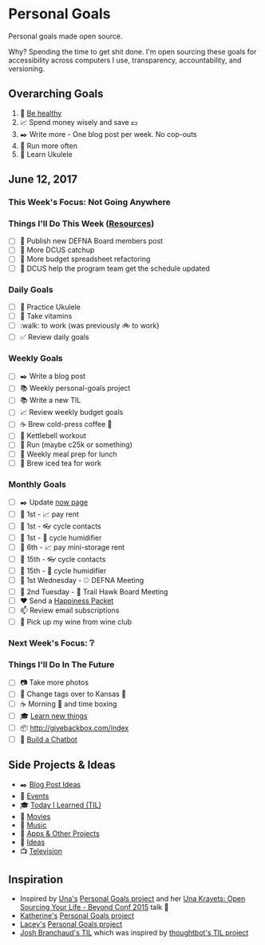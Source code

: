 # Personal Goals

Personal goals made open source.

Why? Spending the time to get shit done. I'm open sourcing these goals for accessibility across computers I use, transparency, accountability, and versioning.

## Overarching Goals

1. :muscle: [Be healthy](goals/health.md)
1. :chart_with_upwards_trend: Spend money wisely and save :dollar:
1. :black_nib: Write more - One blog post per week. No cop-outs
1. :running: Run more often
1. :guitar: Learn Ukulele

## June 12, 2017

### This Week's Focus: Not Going Anywhere

### Things I'll Do This Week ([Resources](resources.md))

- [ ] :calendar: Publish new DEFNA Board members post
- [ ] :evergreen_tree: More DCUS catchup
- [ ] :evergreen_tree: More budget spreadsheet refactoring
- [ ] :evergreen_tree: DCUS help the program team get the schedule updated

### Daily Goals

- [ ] :guitar: Practice Ukulele
- [ ] :muscle: Take vitamins
- [ ] :walk: to work (was previously :bike: to work)
- [ ] :white_check_mark: Review daily goals

### Weekly Goals

- [ ] :black_nib: Write a blog post
- [ ] :books: Weekly personal-goals project
- [ ] :books: Write a new TIL
- [ ] :chart_with_upwards_trend: Review weekly budget goals
- [ ] :coffee: Brew cold-press coffee :construction:
- [ ] :muscle: Kettlebell workout
- [ ] :running: Run (maybe c25k or something)
- [ ] :stew: Weekly meal prep for lunch
- [ ] :tea: Brew iced tea for work

### Monthly Goals

- [ ] :black_nib: Update [now page](http://jefftriplett.com/now/)
- [ ] :calendar: 1st - :chart_with_upwards_trend: pay rent
- [ ] :calendar: 1st - :eyeglasses: cycle contacts
- [ ] :calendar: 1st - :guitar: cycle humidifier
- [ ] :calendar: 6th - :chart_with_upwards_trend: pay mini-storage rent
- [ ] :calendar: 15th - :eyeglasses: cycle contacts
- [ ] :calendar: 15th - :guitar: cycle humidifier
- [ ] :calendar: 1st Wednesday - :baseball: DEFNA Meeting
- [ ] :calendar: 2nd Tuesday - :running: Trail Hawk Board Meeting
- [ ] :heart: Send a [Happiness Packet](https://www.happinesspackets.io/)
- [ ] :mailbox: Review email subscriptions
- [ ] :wine_glass: Pick up my wine from wine club

### Next Week's Focus: :grey_question:

### Things I'll Do In The Future

- [ ] :camera: Take more photos
- [ ] :car: Change tags over to Kansas :ticket:
- [ ] :coffee: Morning :email: and time boxing
- [ ] :mortar_board: [Learn new things](goals/learning.md)
- [ ] :package: http://givebackbox.com/index
- [ ] :robot: [Build a Chatbot](https://www.codementor.io/garethdwyer/tutorials/building-a-telegram-bot-using-python-part-1-goi5fncay)

## Side Projects & Ideas

- :black_nib: [Blog Post Ideas](ideas/blog/README.md)
- :calendar: [Events](content-list/events.md)
- :mortar_board: [Today I Learned (TIL)](til/README.md)
- :movie_camera: [Movies](content-list/movies.md)
- :musical_note: [Music](content-list/music/README.md)
- :open_file_folder: [Apps & Other Projects](ideas/app-ideas.md)
- :thought_balloon: [Ideas](ideas/README.md)
- :tv: [Television](content-list/television.md)

## Inspiration

- Inspired by [Una's](https://github.com/una) [Personal Goals project](https://github.com/una/personal-goals) and her [Una Kravets: Open Sourcing Your Life - Beyond Conf 2015](https://www.youtube.com/watch?v=xQEU0ZsvXYI) talk :muscle: 
- [Katherine's](https://github.com/KatherineMichel) [Personal Goals project](https://github.com/KatherineMichel/personal-goals)
- [Lacey's](https://github.com/williln) [Personal Goals project](https://github.com/williln/personal-goals)
- [Josh Branchaud's TIL](https://github.com/jbranchaud/til) which was inspired by [thoughtbot's TIL project](https://github.com/thoughtbot/til)
